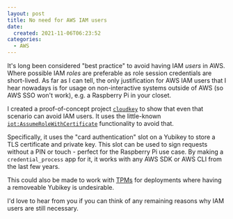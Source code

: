 ```yaml
---
layout: post
title: No need for AWS IAM users
date:
  created: 2021-11-06T06:23:52
categories:
  - AWS
---
```


<!-- more -->

It's long been considered "best practice" to avoid having IAM _users_ in AWS.
Where possible IAM _roles_ are preferable as role session credentials are 
short-lived. As far as I can tell, the only justification for AWS IAM users that 
I hear nowadays is for usage on non-interactive systems outside of AWS (so AWS SSO
won't work), e.g. a Raspberry Pi in your closet.

I created a proof-of-concept project [`cloudkey`][github] to show that even that 
scenario can avoid IAM users. It uses the little-known [`iot:AssumeRoleWithCertificate`][aws-blog]
functionality to avoid that.

Specifically, it uses the "card authentication" slot on a Yubikey to store a TLS
certificate and private key. This slot can be used to sign requests without a PIN
or touch - perfect for the Raspberry Pi use case. By making a `credential_process`
app for it, it works with any AWS SDK or AWS CLI from the last few years.

This could also be made to work with [TPMs][tpm] for deployments where having a 
removeable Yubikey is undesirable.

I'd love to hear from you if you can think of any remaining reasons why IAM users
are still necessary.

[github]: https://github.com/aidansteele/cloudkey
[aws-blog]: https://aws.amazon.com/blogs/security/how-to-eliminate-the-need-for-hardcoded-aws-credentials-in-devices-by-using-the-aws-iot-credentials-provider/
[tpm]: https://en.wikipedia.org/wiki/Trusted_Platform_Module
